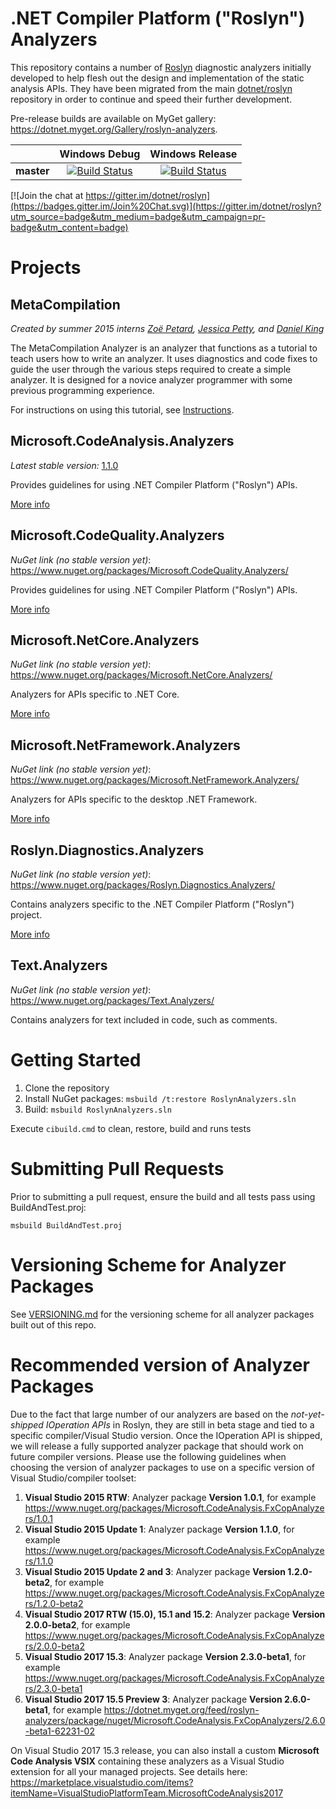 .NET Compiler Platform ("Roslyn") Analyzers
===========================================

This repository contains a number of [Roslyn](https://github.com/dotnet/roslyn) diagnostic analyzers initially developed to help flesh out the design and implementation of the static analysis APIs. They have been migrated from the main [dotnet/roslyn](https://github.com/dotnet/roslyn) repository in order to continue and speed their further development.

Pre-release builds are available on MyGet gallery: https://dotnet.myget.org/Gallery/roslyn-analyzers.

[//]: # (Begin current test results)

|          |Windows Debug|Windows Release|
|:--------:|:-----------:|:-------------:|
|**master**|[![Build Status](https://ci.dot.net/job/dotnet_roslyn-analyzers/job/master/job/windows_debug/badge/icon)](https://ci.dot.net/job/dotnet_roslyn-analyzers/job/master/job/windows_debug/)|[![Build Status](https://ci.dot.net/job/dotnet_roslyn-analyzers/job/master/job/windows_release/badge/icon)](https://ci.dot.net/job/dotnet_roslyn-analyzers/job/master/job/windows_release/)|

[//]: # (End current test results)

[![Join the chat at https://gitter.im/dotnet/roslyn](https://badges.gitter.im/Join%20Chat.svg)](https://gitter.im/dotnet/roslyn?utm_source=badge&utm_medium=badge&utm_campaign=pr-badge&utm_content=badge)

Projects
========

MetaCompilation
---------------

*Created by summer 2015 interns [Zoë Petard](https://github.com/zoepetard), [Jessica Petty](https://github.com/jepetty), and [Daniel King](https://github.com/daking2014)*

The MetaCompilation Analyzer is an analyzer that functions as a tutorial to teach users how to write an analyzer. It uses diagnostics and code fixes to guide the user through the various steps required to create a simple analyzer. It is designed for a novice analyzer programmer with some previous programming experience.

For instructions on using this tutorial, see [Instructions](src/MetaCompilation.Analyzers/Core/ReadMe.md#instructions).

Microsoft.CodeAnalysis.Analyzers
--------------------------------

*Latest stable version:* [1.1.0](https://www.nuget.org/packages/Microsoft.CodeAnalysis.Analyzers/)

Provides guidelines for using .NET Compiler Platform ("Roslyn") APIs.

[More info](src/Microsoft.CodeAnalysis.Analyzers/Microsoft.CodeAnalysis.Analyzers.md)

Microsoft.CodeQuality.Analyzers
--------------------------------

*NuGet link (no stable version yet)*: <https://www.nuget.org/packages/Microsoft.CodeQuality.Analyzers/>

Provides guidelines for using .NET Compiler Platform ("Roslyn") APIs.

[More info](src/Microsoft.CodeQuality.Analyzers/Documentation/Microsoft.CodeQuality.Analyzers.md)

Microsoft.NetCore.Analyzers
-----------------

*NuGet link (no stable version yet)*: <https://www.nuget.org/packages/Microsoft.NetCore.Analyzers/>

Analyzers for APIs specific to .NET Core.

[More info](src/Microsoft.NetCore.Analyzers/Microsoft.NetCore.Analyzers.md)

Microsoft.NetFramework.Analyzers
-----------------

*NuGet link (no stable version yet)*: <https://www.nuget.org/packages/Microsoft.NetFramework.Analyzers/>

Analyzers for APIs specific to the desktop .NET Framework.

[More info](src/Microsoft.NetFramework.Analyzers/Microsoft.NetFramework.Analyzers.md)

Roslyn.Diagnostics.Analyzers
-------------------------------

*NuGet link (no stable version yet)*: <https://www.nuget.org/packages/Roslyn.Diagnostics.Analyzers/>

Contains analyzers specific to the .NET Compiler Platform ("Roslyn") project.

[More info](src/Roslyn.Diagnostics.Analyzers/Roslyn.Diagnostics.Analyzers.md)

Text.Analyzers
-------------------------------

*NuGet link (no stable version yet)*: <https://www.nuget.org/packages/Text.Analyzers/>

Contains analyzers for text included in code, such as comments.

Getting Started
===============

1. Clone the repository
2. Install NuGet packages: `msbuild /t:restore RoslynAnalyzers.sln`
3. Build: `msbuild RoslynAnalyzers.sln`

Execute `cibuild.cmd` to clean, restore, build and runs tests

Submitting Pull Requests
========================

Prior to submitting a pull request, ensure the build and all tests pass using BuildAndTest.proj:
```
msbuild BuildAndTest.proj
```

Versioning Scheme for Analyzer Packages
=======================================

See [VERSIONING.md](.//VERSIONING.md) for the versioning scheme for all analyzer packages built out of this repo.

Recommended version of Analyzer Packages
=======================================

Due to the fact that large number of our analyzers are based on the *not-yet-shipped IOperation APIs* in Roslyn, they are still in beta stage and tied to a specific compiler/Visual Studio version. Once the IOperation API is shipped, we will release a fully supported analyzer package that should work on future compiler versions. Please use the following guidelines when choosing the version of analyzer packages to use on a specific version of Visual Studio/compiler toolset:

1. **Visual Studio 2015 RTW**: Analyzer package **Version 1.0.1**, for example https://www.nuget.org/packages/Microsoft.CodeAnalysis.FxCopAnalyzers/1.0.1
2. **Visual Studio 2015 Update 1**: Analyzer package **Version 1.1.0**, for example https://www.nuget.org/packages/Microsoft.CodeAnalysis.FxCopAnalyzers/1.1.0
3. **Visual Studio 2015 Update 2 and 3**: Analyzer package **Version 1.2.0-beta2**, for example https://www.nuget.org/packages/Microsoft.CodeAnalysis.FxCopAnalyzers/1.2.0-beta2
4. **Visual Studio 2017 RTW (15.0), 15.1 and 15.2**: Analyzer package **Version 2.0.0-beta2**, for example https://www.nuget.org/packages/Microsoft.CodeAnalysis.FxCopAnalyzers/2.0.0-beta2
5.  **Visual Studio 2017 15.3**: Analyzer package **Version 2.3.0-beta1**, for example https://www.nuget.org/packages/Microsoft.CodeAnalysis.FxCopAnalyzers/2.3.0-beta1
6.  **Visual Studio 2017 15.5 Preview 3**: Analyzer package **Version 2.6.0-beta1**, for example https://dotnet.myget.org/feed/roslyn-analyzers/package/nuget/Microsoft.CodeAnalysis.FxCopAnalyzers/2.6.0-beta1-62231-02

On Visual Studio 2017 15.3 release, you can also install a custom **Microsoft Code Analysis VSIX** containing these analyzers as a Visual Studio extension for all your managed projects. See details here: https://marketplace.visualstudio.com/items?itemName=VisualStudioPlatformTeam.MicrosoftCodeAnalysis2017

